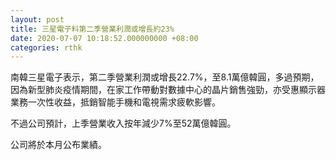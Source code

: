 ```yaml
---
layout: post
title: 三星電子料第二季營業利潤或增長約23%
date: 2020-07-07 10:18:52.000000000 +08:00
categories: rthk
---
```


南韓三星電子表示，第二季營業利潤或增長22.7%，至8.1萬億韓圓，多過預期，因為新型肺炎疫情期間，在家工作帶動對數據中心的晶片銷售強勁，亦受惠顯示器業務一次性收益，抵銷智能手機和電視需求疲軟影響。

不過公司預計，上季營業收入按年減少7%至52萬億韓圓。

公司將於本月公布業績。

